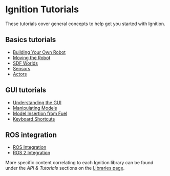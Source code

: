 # Ignition Tutorials

These tutorials cover general concepts to help get you started with Ignition.

## Basics tutorials

* [Building Your Own Robot](building_robot)
* [Moving the Robot](moving_robot)
* [SDF Worlds](sdf_worlds)
* [Sensors](sensors)
* [Actors](actors)

## GUI tutorials

* [Understanding the GUI](gui)
* [Manipulating Models](manipulating_models)
* [Model Insertion from Fuel](fuel_insert)
* [Keyboard Shortcuts](hotkeys)

## ROS integration

* [ROS Integration](ros_integration)
* [ROS 2 Integration](ros2_integration)


More specific content correlating to each Ignition library can be found under the *API & Tutorials* sections on the [Libraries page](/libs).
